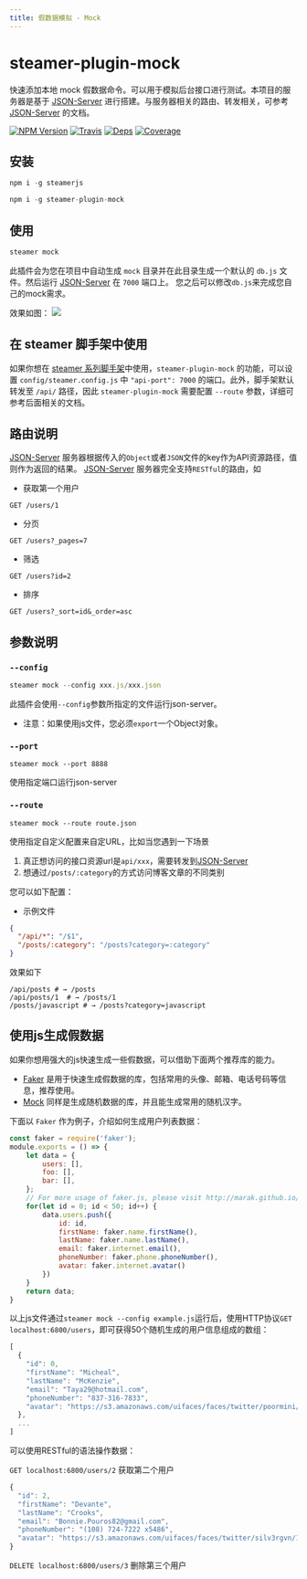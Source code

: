 ```yaml
---
title: 假数据模拟 - Mock
---
```

# steamer-plugin-mock

快速添加本地 mock 假数据命令。可以用于模拟后台接口进行测试。本项目的服务器是基于 [JSON-Server](https://github.com/typicode/json-server) 进行搭建。与服务器相关的路由、转发相关，可参考 [JSON-Server](https://github.com/typicode/json-server) 的文档。

[![NPM Version](https://img.shields.io/npm/v/steamer-plugin-mock.svg?style=flat)](https://www.npmjs.com/package/steamer-plugin-mock)
[![Travis](https://img.shields.io/travis/steamerjs/steamer-plugin-mock.svg)](https://travis-ci.org/steamerjs/steamer-plugin-mock)
[![Deps](https://img.shields.io/david/steamerjs/steamer-plugin-mock.svg)](https://david-dm.org/steamerjs/steamer-plugin-mock)
[![Coverage](https://img.shields.io/coveralls/steamerjs/steamer-plugin-mock.svg)](https://coveralls.io/github/steamerjs/steamer-plugin-mock)

## 安装
```javascript
npm i -g steamerjs

npm i -g steamer-plugin-mock
```

## 使用

```javascript
steamer mock
```

此插件会为您在项目中自动生成 `mock` 目录并在此目录生成一个默认的 `db.js` 文件。然后运行 [JSON-Server](https://github.com/typicode/json-server) 在 `7000` 端口上。
您之后可以修改`db.js`来完成您自己的mock需求。

效果如图：
![](http://pub.idqqimg.com/pc/misc/files/20170802/5c15a3282b594217b046a6d1b6966bd8.jpg)


## 在 steamer 脚手架中使用
如果你想在 [steamer 系列脚手架](https://steamerjs.github.io/docs/Starterkit.html)中使用，`steamer-plugin-mock` 的功能，可以设置 `config/steamer.config.js` 中 `"api-port": 7000` 的端口。此外，脚手架默认转发至 `/api/` 路径，因此 `steamer-plugin-mock` 需要配置 `--route` 参数，详细可参考后面相关的文档。



## 路由说明
[JSON-Server](https://github.com/typicode/json-server) 服务器根据传入的`Object`或者`JSON`文件的key作为API资源路径，值则作为返回的结果。
[JSON-Server](https://github.com/typicode/json-server) 服务器完全支持`RESTful`的路由，如

* 获取第一个用户
```
GET /users/1
```

* 分页
```
GET /users?_pages=7
```

* 筛选
```
GET /users?id=2
```

* 排序
```
GET /users?_sort=id&_order=asc
```

## 参数说明
### `--config`
```javascript
steamer mock --config xxx.js/xxx.json
```
此插件会使用`--config`参数所指定的文件运行json-server。
* 注意：如果使用js文件，您必须`export`一个Object对象。

### `--port`
```
steamer mock --port 8888
```
使用指定端口运行json-server

### `--route`
```
steamer mock --route route.json
```
使用指定自定义配置来自定URL，比如当您遇到一下场景

1. 真正想访问的接口资源url是`api/xxx`，需要转发到[JSON-Server](https://github.com/typicode/json-server)
2. 想通过`/posts/:category`的方式访问博客文章的不同类别

您可以如下配置：
* 示例文件
```json
{
  "/api/*": "/$1",
  "/posts/:category": "/posts?category=:category"
}
```
效果如下
```
/api/posts # → /posts
/api/posts/1  # → /posts/1
/posts/javascript # → /posts?category=javascript
```


## 使用js生成假数据
如果你想用强大的js快速生成一些假数据，可以借助下面两个推荐库的能力。

* [Faker](https://github.com/marak/Faker.js/) 是用于快速生成假数据的库，包括常用的头像、邮箱、电话号码等信息，推荐使用。
* [Mock](http://mockjs.com/) 同样是生成随机数据的库，并且能生成常用的随机汉字。

下面以 `Faker` 作为例子，介绍如何生成用户列表数据：

```javascript
const faker = require('faker');
module.exports = () => {
    let data = {
        users: [],
        foo: [],
        bar: [],
    };
    // For more usage of faker.js, please visit http://marak.github.io/faker.js/
    for(let id = 0; id < 50; id++) {
        data.users.push({
            id: id,
            firstName: faker.name.firstName(),
            lastName: faker.name.lastName(),
            email: faker.internet.email(),
            phoneNumber: faker.phone.phoneNumber(),
            avatar: faker.internet.avatar()
        })
    }
    return data;
}
```

以上js文件通过`steamer mock --config example.js`运行后，使用HTTP协议`GET localhost:6800/users`，即可获得50个随机生成的用户信息组成的数组：
```javascript
[
  {
    "id": 0,
    "firstName": "Micheal",
    "lastName": "McKenzie",
    "email": "Taya29@hotmail.com",
    "phoneNumber": "837-316-7833",
    "avatar": "https://s3.amazonaws.com/uifaces/faces/twitter/poormini/128.jpg"
  },
  ...
]
```
可以使用RESTful的语法操作数据：

`GET localhost:6800/users/2` 获取第二个用户
```javascript
{
  "id": 2,
  "firstName": "Devante",
  "lastName": "Crooks",
  "email": "Bonnie.Pouros82@gmail.com",
  "phoneNumber": "(108) 724-7222 x5486",
  "avatar": "https://s3.amazonaws.com/uifaces/faces/twitter/silv3rgvn/128.jpg"
}
```
`DELETE localhost:6800/users/3` 删除第三个用户
